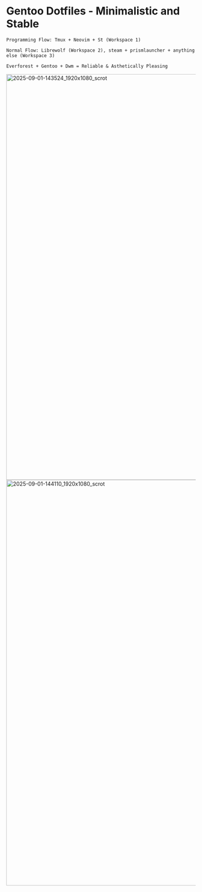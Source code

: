 # Gentoo Dotfiles - Minimalistic and Stable

`Programming Flow: Tmux + Neovim + St (Workspace 1)`

`Normal Flow: Librewolf (Workspace 2), steam + prismlauncher + anything else (Workspace 3)`

`Everforest + Gentoo + Dwm = Reliable & Asthetically Pleasing`

<img width="1920" height="1080" alt="2025-09-01-143524_1920x1080_scrot" src="https://github.com/user-attachments/assets/24a19c23-a07e-4bab-82b3-103e509f4b63" />
<img width="1920" height="1080" alt="2025-09-01-144110_1920x1080_scrot" src="https://github.com/user-attachments/assets/18f705cc-bc58-4e6e-af36-ecc3e9965e54" />
